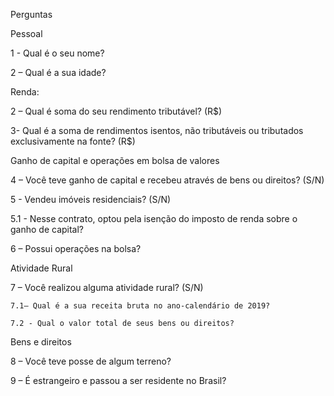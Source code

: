 Perguntas

Pessoal

1 - Qual é o seu nome?

2 – Qual é a sua idade?

Renda:

2 – Qual é soma do seu rendimento tributável? (R$)

3- Qual é a soma de rendimentos isentos, não tributáveis ou tributados exclusivamente na fonte? (R$)

Ganho de capital e operações em bolsa de valores

4 – Você teve ganho de capital e recebeu através de bens ou direitos? (S/N)

5 - Vendeu imóveis residenciais? (S/N)

5.1 - Nesse contrato, optou pela isenção do imposto de renda sobre o ganho de capital?

6 – Possui operações na bolsa?

Atividade Rural

7 – Você realizou alguma atividade rural? (S/N)

	7.1– Qual é a sua receita bruta no ano-calendário de 2019?
	
	7.2 - Qual o valor total de seus bens ou direitos?

Bens e direitos

8 – Você teve posse de algum terreno?

9 – É estrangeiro e passou a ser residente no Brasil?
